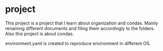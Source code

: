 # project

This project is a project that I learn about organization and condas.
Mainly renaming different documents and filing them accordingly to the folders.
Also this project is about condas.

environment.yaml is created to reproduce environment in different OS.
